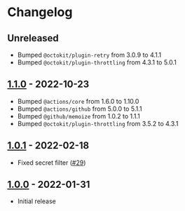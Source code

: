 # Changelog

## Unreleased

- Bumped `@octokit/plugin-retry` from 3.0.9 to 4.1.1
- Bumped `@octokit/plugin-throttling` from 4.3.1 to 5.0.1

## [1.1.0](https://github.com/xt0rted/secrets-sync/compare/v1.0.1...v1.1.0) - 2022-10-23

- Bumped `@actions/core` from 1.6.0 to 1.10.0
- Bumped `@actions/github` from 5.0.0 to 5.1.1
- Bumped `@github/memoize` from 1.0.2 to 1.1.1
- Bumped `@octokit/plugin-throttling` from 3.5.2 to 4.3.1

## [1.0.1](https://github.com/xt0rted/secrets-sync/compare/v1.0.0...v1.0.1) - 2022-02-18

- Fixed secret filter ([#29](https://github.com/xt0rted/secrets-sync/issues/29))

## [1.0.0](https://github.com/xt0rted/secrets-sync/releases/tag/v1.0.0) - 2022-01-31

- Initial release
